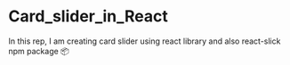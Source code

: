 # Card_slider_in_React
 In this rep, I am creating card slider using react library and also react-slick npm package 📦 

